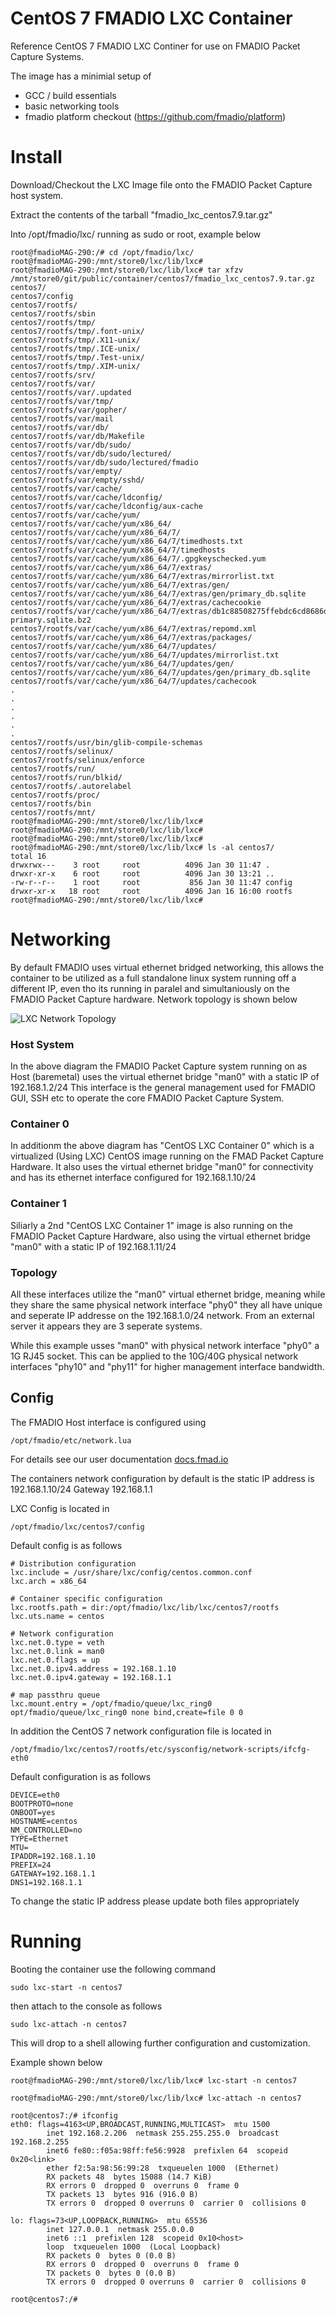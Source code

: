 # CentOS 7 FMADIO LXC Container

Reference CentOS 7 FMADIO LXC Continer for use on FMADIO Packet Capture Systems.

The image has a minimial  setup of
- GCC / build essentials
- basic networking tools
- fmadio platform checkout (https://github.com/fmadio/platform)

# Install 

Download/Checkout the LXC Image file onto the FMADIO Packet Capture host system.

Extract the contents of the tarball "fmadio_lxc_centos7.9.tar.gz"

Into /opt/fmadio/lxc/ running as sudo or root, example below 


```
root@fmadioMAG-290:/# cd /opt/fmadio/lxc/
root@fmadioMAG-290:/mnt/store0/lxc/lib/lxc#
root@fmadioMAG-290:/mnt/store0/lxc/lib/lxc# tar xfzv /mnt/store0/git/public/container/centos7/fmadio_lxc_centos7.9.tar.gz
centos7/
centos7/config
centos7/rootfs/
centos7/rootfs/sbin
centos7/rootfs/tmp/
centos7/rootfs/tmp/.font-unix/
centos7/rootfs/tmp/.X11-unix/
centos7/rootfs/tmp/.ICE-unix/
centos7/rootfs/tmp/.Test-unix/
centos7/rootfs/tmp/.XIM-unix/
centos7/rootfs/srv/
centos7/rootfs/var/
centos7/rootfs/var/.updated
centos7/rootfs/var/tmp/
centos7/rootfs/var/gopher/
centos7/rootfs/var/mail
centos7/rootfs/var/db/
centos7/rootfs/var/db/Makefile
centos7/rootfs/var/db/sudo/
centos7/rootfs/var/db/sudo/lectured/
centos7/rootfs/var/db/sudo/lectured/fmadio
centos7/rootfs/var/empty/
centos7/rootfs/var/empty/sshd/
centos7/rootfs/var/cache/
centos7/rootfs/var/cache/ldconfig/
centos7/rootfs/var/cache/ldconfig/aux-cache
centos7/rootfs/var/cache/yum/
centos7/rootfs/var/cache/yum/x86_64/
centos7/rootfs/var/cache/yum/x86_64/7/
centos7/rootfs/var/cache/yum/x86_64/7/timedhosts.txt
centos7/rootfs/var/cache/yum/x86_64/7/timedhosts
centos7/rootfs/var/cache/yum/x86_64/7/.gpgkeyschecked.yum
centos7/rootfs/var/cache/yum/x86_64/7/extras/
centos7/rootfs/var/cache/yum/x86_64/7/extras/mirrorlist.txt
centos7/rootfs/var/cache/yum/x86_64/7/extras/gen/
centos7/rootfs/var/cache/yum/x86_64/7/extras/gen/primary_db.sqlite
centos7/rootfs/var/cache/yum/x86_64/7/extras/cachecookie
centos7/rootfs/var/cache/yum/x86_64/7/extras/db1c88508275ffebdc6cd8686da08745d2552e5b219b2e6f4cbde7b8afd3b1a3-primary.sqlite.bz2
centos7/rootfs/var/cache/yum/x86_64/7/extras/repomd.xml
centos7/rootfs/var/cache/yum/x86_64/7/extras/packages/
centos7/rootfs/var/cache/yum/x86_64/7/updates/
centos7/rootfs/var/cache/yum/x86_64/7/updates/mirrorlist.txt
centos7/rootfs/var/cache/yum/x86_64/7/updates/gen/
centos7/rootfs/var/cache/yum/x86_64/7/updates/gen/primary_db.sqlite
centos7/rootfs/var/cache/yum/x86_64/7/updates/cachecook
.
.
.
.
.
.
centos7/rootfs/usr/bin/glib-compile-schemas
centos7/rootfs/selinux/
centos7/rootfs/selinux/enforce
centos7/rootfs/run/
centos7/rootfs/run/blkid/
centos7/rootfs/.autorelabel
centos7/rootfs/proc/
centos7/rootfs/bin
centos7/rootfs/mnt/
root@fmadioMAG-290:/mnt/store0/lxc/lib/lxc#
root@fmadioMAG-290:/mnt/store0/lxc/lib/lxc#
root@fmadioMAG-290:/mnt/store0/lxc/lib/lxc#
root@fmadioMAG-290:/mnt/store0/lxc/lib/lxc# ls -al centos7/
total 16
drwxrwx---    3 root     root          4096 Jan 30 11:47 .
drwxr-xr-x    6 root     root          4096 Jan 30 13:21 ..
-rw-r--r--    1 root     root           856 Jan 30 11:47 config
drwxr-xr-x   18 root     root          4096 Jan 16 16:00 rootfs
root@fmadioMAG-290:/mnt/store0/lxc/lib/lxc#
```


# Networking 

By default FMADIO uses virtual ethernet bridged networking, this allows the container to be utilized as a full standalone linux system running off a different IP, even tho its running in paralel and simultaniously on the FMADIO Packet Capture hardware. Network topology is shown below


![LXC Network Topology](./images/network_topology.png)


### Host System

In the above diagram the FMADIO Packet Capture system running on as Host (baremetal) uses the virtual ethernet bridge "man0" with a static IP of 192.168.1.2/24 This interface is the general management used for FMADIO GUI, SSH etc to operate the core FMADIO Packet Capture System. 

### Container 0

In additionm the above diagram has "CentOS LXC Container 0" which is a virtualized (Using LXC) CentOS image running on the FMAD Packet Capture Hardware. It also uses the virtual ethernet bridge "man0" for connectivity and has its ethernet interface configured for 192.168.1.10/24 

### Container 1

Siliarly a 2nd "CentOS LXC Container 1" image is also running on the FMADIO Packet Capture Hardware, also using the virtual ethernet bridge "man0" with a static IP of 192.168.1.11/24 

### Topology 

All these interfaces utilize the "man0" virtual ethernet bridge, meaning while they share the same physical network interface "phy0" they all have unique and seperate IP addresse on the 192.168.1.0/24 network. From an external server it appears they are 3 seperate systems.

While this example usses "man0" with physical network interface "phy0" a 1G RJ45 socket. This can be applied to the 10G/40G physical network interfaces "phy10" and "phy11" for higher management interface bandwidth.


## Config

The FMADIO Host interface is configured using

```
/opt/fmadio/etc/network.lua
```
For details see our user documentation [docs.fmad.io](https://docs.fmad.io/fmadio-documentation/configuration/network-configuration-cli)

The containers network configuration by default is the static IP address is 192.168.1.10/24 Gateway 192.168.1.1 

LXC Config is located in

```
/opt/fmadio/lxc/centos7/config
```

Default config is as follows

```
# Distribution configuration
lxc.include = /usr/share/lxc/config/centos.common.conf
lxc.arch = x86_64

# Container specific configuration
lxc.rootfs.path = dir:/opt/fmadio/lxc/lib/lxc/centos7/rootfs
lxc.uts.name = centos

# Network configuration
lxc.net.0.type = veth
lxc.net.0.link = man0
lxc.net.0.flags = up
lxc.net.0.ipv4.address = 192.168.1.10
lxc.net.0.ipv4.gateway = 192.168.1.1

# map passthru queue 
lxc.mount.entry = /opt/fmadio/queue/lxc_ring0 opt/fmadio/queue/lxc_ring0 none bind,create=file 0 0  
```

In addition the CentOS 7 network configuration file is located in


```
/opt/fmadio/lxc/centos7/rootfs/etc/sysconfig/network-scripts/ifcfg-eth0
```

Default configuration is as follows

```
DEVICE=eth0
BOOTPROTO=none
ONBOOT=yes
HOSTNAME=centos
NM_CONTROLLED=no
TYPE=Ethernet
MTU=
IPADDR=192.168.1.10
PREFIX=24
GATEWAY=192.168.1.1
DNS1=192.168.1.1
```

To change the static IP address please update both files appropriately 


# Running

Booting the container use the following command

```
sudo lxc-start -n centos7
```

then attach to the console as follows 

```
sudo lxc-attach -n centos7
```

This will drop to a shell allowing further configuration and customization.

Example shown below


```
root@fmadioMAG-290:/mnt/store0/lxc/lib/lxc# lxc-start -n centos7

root@fmadioMAG-290:/mnt/store0/lxc/lib/lxc# lxc-attach -n centos7

root@centos7:/# ifconfig
eth0: flags=4163<UP,BROADCAST,RUNNING,MULTICAST>  mtu 1500
        inet 192.168.2.206  netmask 255.255.255.0  broadcast 192.168.2.255
        inet6 fe80::f05a:98ff:fe56:9928  prefixlen 64  scopeid 0x20<link>
        ether f2:5a:98:56:99:28  txqueuelen 1000  (Ethernet)
        RX packets 48  bytes 15088 (14.7 KiB)
        RX errors 0  dropped 0  overruns 0  frame 0
        TX packets 13  bytes 916 (916.0 B)
        TX errors 0  dropped 0 overruns 0  carrier 0  collisions 0

lo: flags=73<UP,LOOPBACK,RUNNING>  mtu 65536
        inet 127.0.0.1  netmask 255.0.0.0
        inet6 ::1  prefixlen 128  scopeid 0x10<host>
        loop  txqueuelen 1000  (Local Loopback)
        RX packets 0  bytes 0 (0.0 B)
        RX errors 0  dropped 0  overruns 0  frame 0
        TX packets 0  bytes 0 (0.0 B)
        TX errors 0  dropped 0 overruns 0  carrier 0  collisions 0

root@centos7:/#
```



